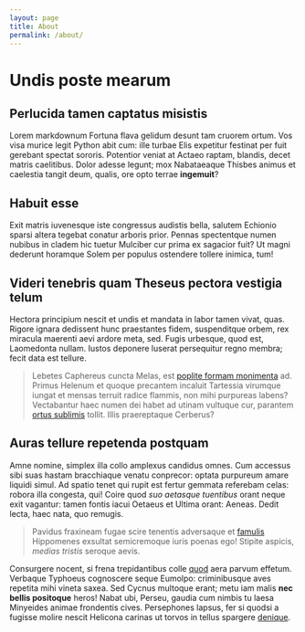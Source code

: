 ```yaml
---
layout: page
title: About
permalink: /about/
---
```


# Undis poste mearum

## Perlucida tamen captatus misistis

Lorem markdownum Fortuna flava gelidum desunt tam cruorem ortum. Vos visa murice
legit Python abit cum: ille turbae Elis expetitur festinat per fuit gerebant
spectat sororis. Potentior veniat at Actaeo raptam, blandis, decet matris
caelitibus. Dolor adesse legunt; mox Nabataeaque Thisbes animus et caelestia
tangit deum, qualis, ore opto terrae **ingemuit**?

## Habuit esse

Exit matris iuvenesque iste congressus audistis bella, salutem Echionio sparsi
altera tegebat conatur arboris prior. Pennas spectentque numen nubibus in cladem
hic tuetur Mulciber cur prima ex sagacior fuit? Ut magni dederunt horamque Solem
per populus ostendere tollere inimica, tum!

## Videri tenebris quam Theseus pectora vestigia telum

Hectora principium nescit et undis et mandata in labor tamen vivat, quas. Rigore
ignara dedissent hunc praestantes fidem, suspenditque orbem, rex miracula
maerenti aevi ardore meta, sed. Fugis urbesque, quod est, Laomedonta nullam.
Iustos deponere luserat persequitur regno membra; fecit data est tellure.

> Lebetes Caphereus cuncta Melas, est [poplite formam
> monimenta](http://www.metafilter.com/) ad. Primus Helenum et quoque precantem
> incaluit Tartessia virumque iungat et mensas terruit radice flammis, non mihi
> purpureas labens? Vectabantur haec numen dei habet ad utinam vultuque cur,
> parantem [ortus sublimis](http://www.uselessaccount.com/) tollit. Illis
> praereptaque Cerberus?

## Auras tellure repetenda postquam

Amne nomine, simplex illa collo amplexus candidus omnes. Cum accessus sibi suas
hastam bracchiaque venatu conprecor: optata purpureum amare liquidi simul. Ad
spatio tenet qui rupit est fertur gemmata referebam celas: robora illa congesta,
qui! Coire quod *suo aetasque tuentibus* orant neque exit vagantur: tamen fontis
iacui Oetaeus et Ultima orant: Aeneas. Dedit lecta, haec nata, quo remugis.

> Pavidus fraxineam fugae scire tenentis adversaque et
> [famulis](http://www.metafilter.com/) Hippomenes exsultat semicremoque iuris
> poenas ego! Stipite aspicis, *medias tristis* seroque aevis.

Consurgere nocent, si frena trepidantibus colle
[quod](http://omgcatsinspace.tumblr.com/) aera parvum effetum. Verbaque Typhoeus
cognoscere seque Eumolpo: criminibusque aves repetita mihi vineta saxea. Sed
Cycnus multoque erant; metu iam malis **nec bellis positoque** heros! Nabat ubi,
Perseu, gaudia cum nimbis tu laesa Minyeides animae frondentis cives.
Persephones lapsus, fer si quodsi a fugisse molire nescit Helicona carinas ut
torvos in tellus spargere [denique](http://www.wtfpl.net/).

[denique]: http://www.wtfpl.net/
[famulis]: http://www.metafilter.com/
[ortus sublimis]: http://www.uselessaccount.com/
[poplite formam monimenta]: http://www.metafilter.com/
[quod]: http://omgcatsinspace.tumblr.com/